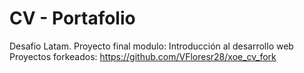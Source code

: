 # CV - Portafolio
Desafio Latam.
Proyecto final modulo: Introducción al desarrollo web
Proyectos forkeados:
https://github.com/VFloresr28/xoe_cv_fork
